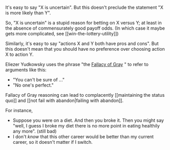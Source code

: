 It's easy to say "X is uncertain". But this doesn't preclude the statement "X is more likely than Y". 

So, "X is uncertain" is a stupid reason for betting on X versus Y; at least in the absence of commensurately good payoff odds. 
(In which case it maybe gets more complicated, see [[win-the-lottery-utility]])

Similarly, it's easy to say "actions X and Y both have pros and cons". But this doesn't mean that you should have no preference over choosing action X to action Y.

Eliezer Yudkowsky uses the phrase "the [Fallacy of Gray](https://www.lesswrong.com/s/gFvira6tHpLXnqCLH/p/dLJv2CoRCgeC2mPgj) " to refer to arguments like this:
- "You can't be sure of ..."
- "No one's perfect."

Fallacy of Gray reasoning can lead to complacently [[maintaining the status quo]] and [[not fail with abandon|failing with abandon]].

For instance, 
- Suppose you were on a diet. And then you broke it. Then you might say "well, I guess I broke my diet there is no more point in eating healthily any more". (still bad)
- I don't *know* that this other career would be better than my current career, so it doesn't matter if I switch. 